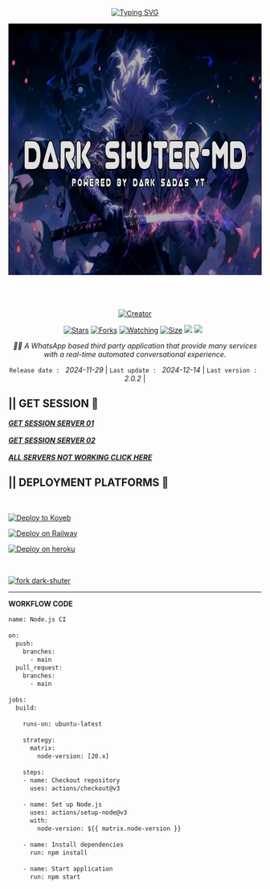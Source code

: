 


<div align="center">
</p>

[![Typing SVG](https://readme-typing-svg.demolab.com?font=Fira+Code&weight=600&size=37&pause=1000&color=F722F2&width=435&lines=DARK+SHUTER+MD+V2)](https://git.io/typing-svg)



<div class = "repo" align = "center">
 
<a href = "#">
<img src = "https://github.com/DarksadasYT1/DARK-SHUTER-HARD/blob/main/LOGO/darkshuterv2.jpeg?raw=true"  width="800" height="500">
</img>



</a>
</div>
<br>
<br>
<br>
<p align="center">
<a href="#"><img title="Creator" src="https://img.shields.io/badge/Creator-Darksadas YT-purple.svg?style=for-the-badge&logo=github"></a>
</p>
<p align="center">
<a href="https://github.com/DarksadasYT1/DARK-SHUTER-MD-V2/stargazers/"><img title="Stars" src="https://img.shields.io/github/stars/DarksadasYT1/DARK-SHUTER-MD-V2?color=blue&style=flat-square"></a>
<a href="https://github.com/DarksadasYT1/DARK-SHUTER-MD-V2/network/members"><img title="Forks" src="https://img.shields.io/github/forks/DarksadasYT1/DARK-SHUTER-MD-V2?color=yellow&style=flat-square"></a>
<a href="https://github.com/DarksadasYT1/DARK-SHUTER-MD-V2/watchers"><img title="Watching" src="https://img.shields.io/github/watchers/DarksadasYT1/DARK-SHUTER-MD-V2?label=Watchers&color=red&style=flat-square"></a>
<a href="https://github.com/DarksadasYT1/DARK-SHUTER-MD-V2/"><img title="Size" src="https://img.shields.io/github/repo-size/AlipBot/Api-Alpis?style=flat-square&color=darkred"></a>
<a href="https://hits.seeyoufarm.com"><img src="https://hits.seeyoufarm.com/api/count/incr/badge.svg?url=https://github.com/DarksadasYT1/DARK-SHUTER-MD-V2/%2Fhit-counter&count_bg=%2379C83D&title_bg=%23555555&icon=probot.svg&icon_color=%2304FF00&title=hits&edge_flat=false"/></a>
<a href="https://github.com/DarksadasYT1/DARK-SHUTER-MD-V2/graphs/commit-activity"><img height="20" src="https://img.shields.io/badge/Maintained-No-red.svg"></a>&nbsp;&nbsp;
</p> 





*👨‍🔧 A WhatsApp based third party application that provide many services with a real-time automated conversational experience.*



 `Release date : ` _2024-11-29_ | 
 `Last update : ` _2024-12-14_ |
 `Last version : ` _2.0.2_ |

</div>

## || GET SESSION 💃

***[GET SESSION SERVER 01](https://hyper-hackers-connection-kushansewmina789.koyeb.app)***
<br>
<br>
***[GET SESSION SERVER 02](https://session-hyper-hackers.vercel.app/)***
<br>
<br>
***[ALL SERVERS NOT WORKING CLICK HERE](https://session-hyper-hackers.vercel.app/qr-dark-shutter-md)***

## || DEPLOYMENT PLATFORMS 💃

<br>

[![Deploy to Koyeb](https://www.koyeb.com/static/images/deploy/button.svg)](https://app.koyeb.com/apps/deploy?type=git&repository=github.com/DarksadasYT1/DARK-SHUTER-MD-V2&branch=main&env[SESSION_ID]&env[GITHUB_USERNAME]&env[GITHUB_AUTH_TOKEN]&name=Dark-shuter)
<br>

[![Deploy on Railway](https://railway.app/button.svg)](https://railway.app/template)
<br>

[![Deploy on heroku](https://www.herokucdn.com/deploy/button.svg)](https://dashboard.heroku.com/new?button-url=https://github.com/DarksadasYT1/DARK-SHUTER-MD-V2&template=https://github.com/DarksadasYT1/DARK-SHUTER-MD-V2.git)

<br>

  
<a href="https://github.com/DarksadasYT1/DARK-SHUTER-MD-V2/fork" target="blank"><img align="center" src="https://i.imgur.com/cxaSEWe.png" alt="fork dark-shuter" height="65" width="170" /></a>



<hr>

<b>WORKFLOW CODE</b></br>
```
name: Node.js CI

on:
  push:
    branches:
      - main
  pull_request:
    branches:
      - main

jobs:
  build:

    runs-on: ubuntu-latest

    strategy:
      matrix:
        node-version: [20.x]

    steps:
    - name: Checkout repository
      uses: actions/checkout@v3

    - name: Set up Node.js
      uses: actions/setup-node@v3
      with:
        node-version: ${{ matrix.node-version }}

    - name: Install dependencies
      run: npm install

    - name: Start application
      run: npm start

